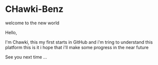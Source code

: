# CHawki-Benz
welcome to the new world

Hello,

I'm Chawki, this my first starts in GitHub and i'm tring to understand this platform 
this is it i hope that i'll make some progress in the near future


See you next time ...
